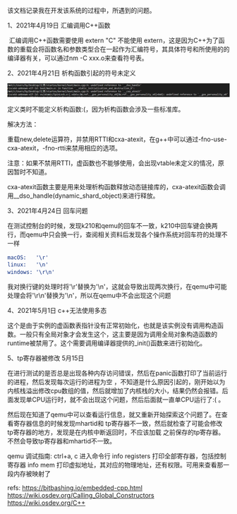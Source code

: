 该文档记录我在开发该系统的过程中，所遇到的问题。

1、2021年4月19日 	汇编调用C++函数

​	汇编调用C++函数需要使用 extern "C" 不能使用 extern，这是因为C++为了函数的重载会将函数名和参数类型合在一起作为汇编符号，其具体符号和所使用的的编译器有关，可以通过nm -C xxx.o来查看符号表。

2、2021年4月21日 析构函数引起的符号未定义

![image-20210420162110348](./img/problem2.png)

定义类时不能定义析构函数:(，因为析构函数会涉及一些标准库。

解决方法：

重载new,delete运算符，并禁用RTTI和cxa-atexit，在g++中可以通过-fno-use-cxa-atexit，-fno-rtti来禁用相应的选项。

注意：如果不禁用RTTI，虚函数也不能够使用，会出现vtable未定义的情况，原因暂时不知道。

cxa-atexit函数主要是用来处理析构函数释放动态链接库的，cxa-atexit函数会调用__dso_handle(dynamic_shard_object)来进行释放。

3、2021年4月24日 	回车问题

在测试控制台的时候，发现k210和qemu的回车不一致，k210中回车键会换两行，而qemu中只会换一行，查阅相关资料后发现各个操作系统对回车符的处理不一样

```cmake
macOS:	 '\r'
linux:	 '\n'
windows: '\r\n'
```

我对换行键的处理时将'\r'替换为'\n'，这就会导致出现两次换行，在qemu中可能处理会将'\r\n'替换为'\n'，所以在qemu中不会出现这个问题

4、2021年5月1日 c++无法使用多态

​		这个是由于实例的虚函数表指针没有正常初始化，也就是该实例没有调用构造函数。一般只有全局对象才会发生这个，这主要是因为调用全局对象构造函数的runtime被禁用了。这个需要调用编译器提供的_init()函数来进行初始化。

5、tp寄存器被修改 5月15日

​		在进行测试的是否总是出现各种内存访问错误，然后在panic函数打印了当前运行的进程，然后发现每次运行的进程为空 ，不知道是什么原因引起的，刚开始以为内核栈溢出修改cpu数组的值，然后就增加了内核栈的大小，结果仍然会报错。后面发现单CPU运行时，就不会出现这个问题，然后后面就一直单CPU运行了:( 。

​		然后现在知道了qemu中可以查看运行信息，就又重新开始探索这个问题了。在查看寄存器信息的时候发现mhartid和 tp寄存器不一致，然后就检查了可能会修改 tp寄存器的地方，发现是在内核中断返回时，不应该加载 之前保存的tp寄存器。不然会导致tp寄存器和mhartid不一致。

qemu 调试指南:
  ctrl+a, c 进入命令行
  info registers 打印全部寄存器，包括控制寄存器
  info mem 打印虚拟地址，其对应的物理地址，还有权限。可用来查看那一段内存被映射了


refs:
  https://bitbashing.io/embedded-cpp.html
  https://wiki.osdev.org/Calling_Global_Constructors
  https://wiki.osdev.org/C++

